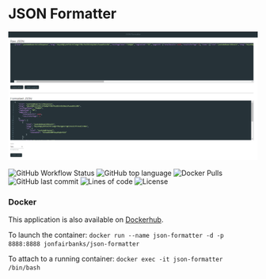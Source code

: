 # JSON Formatter

![JSON-Formatter](https://raw.githubusercontent.com/Fairbanks-io/json-formatter/master/json-formatter.png)

![GitHub Workflow Status](<https://img.shields.io/github/workflow/status/jonfairbanks/json-formatter/Create%20Release(s)?label=Docker%20Build>)
![GitHub top language](https://img.shields.io/github/languages/top/Fairbanks-io/json-formatter.svg)
![Docker Pulls](https://img.shields.io/docker/pulls/jonfairbanks/json-formatter.svg)
![GitHub last commit](https://img.shields.io/github/last-commit/Fairbanks-io/json-formatter.svg)
![Lines of code](https://img.shields.io/tokei/lines/github/jonfairbanks/json-formatter)
![License](https://img.shields.io/github/license/Fairbanks-io/json-formatter.svg?style=flat)

### Docker

This application is also available on [Dockerhub](https://hub.docker.com/r/jonfairbanks/json-formatter).

To launch the container:
`docker run --name json-formatter -d -p 8888:8888 jonfairbanks/json-formatter`

To attach to a running container:
`docker exec -it json-formatter /bin/bash`
